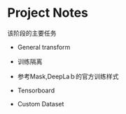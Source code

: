 # Project Notes
该阶段的主要任务


* General transform
* 训练隔离
* 参考Mask,DeepLaｂ的官方训练样式
* Tensorboard

* Custom Dataset
